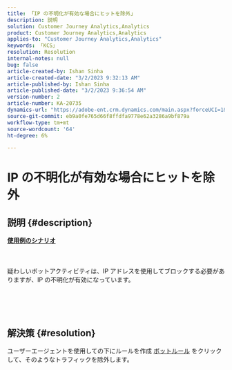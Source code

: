 ```yaml
---
title: 「IP の不明化が有効な場合にヒットを除外」
description: 説明
solution: Customer Journey Analytics,Analytics
product: Customer Journey Analytics,Analytics
applies-to: "Customer Journey Analytics,Analytics"
keywords: 「KCS」
resolution: Resolution
internal-notes: null
bug: false
article-created-by: Ishan Sinha
article-created-date: "3/2/2023 9:32:13 AM"
article-published-by: Ishan Sinha
article-published-date: "3/2/2023 9:36:54 AM"
version-number: 2
article-number: KA-20735
dynamics-url: "https://adobe-ent.crm.dynamics.com/main.aspx?forceUCI=1&pagetype=entityrecord&etn=knowledgearticle&id=fddbe11a-ddb8-ed11-83fe-6045bd0065f9"
source-git-commit: eb9a0fe765d66f8ffdfa9778e62a3286a9bf879a
workflow-type: tm+mt
source-wordcount: '64'
ht-degree: 6%

---
```


# IP の不明化が有効な場合にヒットを除外

## 説明 {#description}

<u><b>使用例のシナリオ</b></u><br><br> <br><br>疑わしいボットアクティビティは、IP アドレスを使用してブロックする必要がありますが、IP の不明化が有効になっています。<br><br> <br><br> 

## 解決策 {#resolution}

ユーザーエージェントを使用しての下にルールを作成 [ボットルール](https://experienceleague.adobe.com/docs/analytics/admin/admin-tools/manage-report-suites/edit-report-suite/report-suite-general/bot-removal/bot-rules.html?lang=en) をクリックして、そのようなトラフィックを除外します。